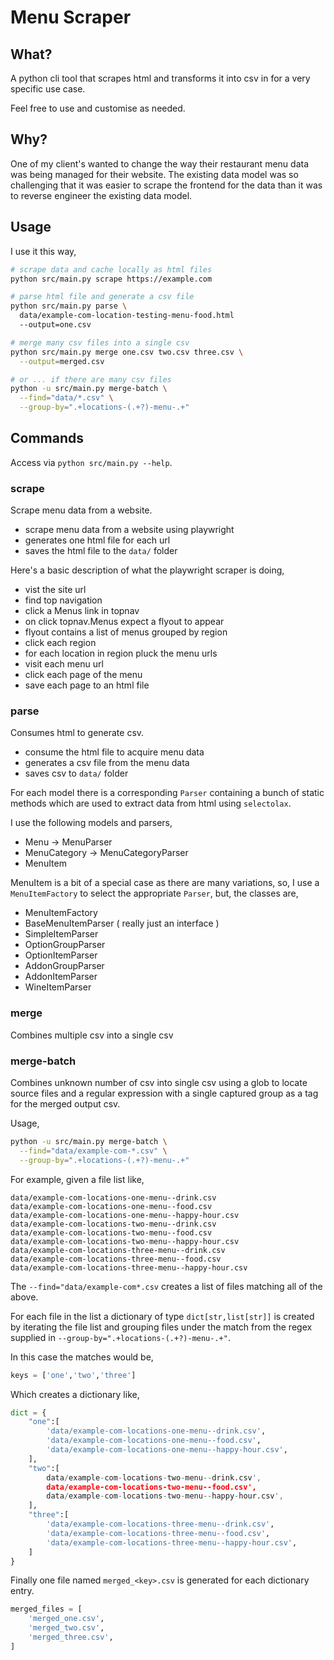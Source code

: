 # Menu Scraper

## What?

A python cli tool that scrapes html and transforms it into csv in for a very specific use case.

Feel free to use and customise as needed.

## Why?

One of my client's wanted to change the way their restaurant menu data was being managed for their website. The existing data model was so challenging that it was easier to scrape the frontend for the data
than it was to reverse engineer the existing data model.

## Usage

I use it this way,

```bash
# scrape data and cache locally as html files
python src/main.py scrape https://example.com

# parse html file and generate a csv file
python src/main.py parse \
  data/example-com-location-testing-menu-food.html 
  --output=one.csv

# merge many csv files into a single csv 
python src/main.py merge one.csv two.csv three.csv \
  --output=merged.csv

# or ... if there are many csv files
python -u src/main.py merge-batch \
  --find="data/*.csv" \
  --group-by=".+locations-(.+?)-menu-.+"
```

## Commands
Access via `python src/main.py --help`.

### scrape

Scrape menu data from a website.

- scrape menu data from a website using playwright
- generates one html file for each url
- saves the html file to the `data/` folder

Here's a basic description of what the playwright scraper is doing,

- vist the site url
- find top navigation
- click a Menus link in topnav
- on click topnav.Menus expect a flyout to appear
- flyout contains a list of menus grouped by region
- click each region
- for each location in region pluck the menu urls
- visit each menu url
- click each page of the menu
- save each page to an html file

### parse

Consumes html to generate csv.

- consume the html file to acquire menu data
- generates a csv file from the menu data
- saves csv to `data/` folder

For each model there is a corresponding `Parser` containing a bunch of static methods which are used to extract data from html using `selectolax`.

I use the following models and parsers,

- Menu -> MenuParser
- MenuCategory -> MenuCategoryParser
- MenuItem

MenuItem is a bit of a special case as there are many variations, so, I use a `MenuItemFactory` to select the appropriate `Parser`, but, the classes are,

- MenuItemFactory
- BaseMenuItemParser ( really just an interface )
- SimpleItemParser
- OptionGroupParser
- OptionItemParser
- AddonGroupParser
- AddonItemParser
- WineItemParser

### merge

Combines multiple csv into a single csv

### merge-batch

Combines unknown number of csv into single csv using a glob to locate source files and a regular expression with a single captured group as a tag for the merged output csv.

Usage,

```bash
python -u src/main.py merge-batch \
  --find="data/example-com-*.csv" \
  --group-by=".+locations-(.+?)-menu-.+"
```

For example, given a file list like,

```
data/example-com-locations-one-menu--drink.csv
data/example-com-locations-one-menu--food.csv
data/example-com-locations-one-menu--happy-hour.csv
data/example-com-locations-two-menu--drink.csv
data/example-com-locations-two-menu--food.csv
data/example-com-locations-two-menu--happy-hour.csv
data/example-com-locations-three-menu--drink.csv
data/example-com-locations-three-menu--food.csv
data/example-com-locations-three-menu--happy-hour.csv
```

The `--find="data/example-com*.csv` creates a list of files matching all of the above.

For each file in the list a dictionary of type `dict[str,list[str]]` is created by iterating the file list and grouping files under the match from the regex supplied
in `--group-by=".+locations-(.+?)-menu-.+"`.

In this case the matches would be,

```python
keys = ['one','two','three']
```

Which creates a dictionary like,

```python
dict = {
    "one":[
        'data/example-com-locations-one-menu--drink.csv',
        'data/example-com-locations-one-menu--food.csv',
        'data/example-com-locations-one-menu--happy-hour.csv',
    ],
    "two":[
        data/example-com-locations-two-menu--drink.csv',
        data/example-com-locations-two-menu--food.csv',
        data/example-com-locations-two-menu--happy-hour.csv',
    ],
    "three":[
        'data/example-com-locations-three-menu--drink.csv',
        'data/example-com-locations-three-menu--food.csv',
        'data/example-com-locations-three-menu--happy-hour.csv',
    ]
}
```

Finally one file named `merged_<key>.csv` is generated for each dictionary entry.

```python
merged_files = [
    'merged_one.csv',
    'merged_two.csv',
    'merged_three.csv',
]
```




